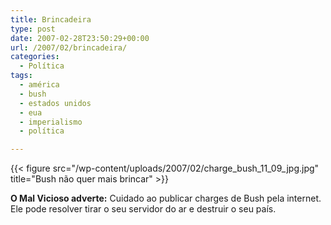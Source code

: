 ```yaml
---
title: Brincadeira
type: post
date: 2007-02-28T23:50:29+00:00
url: /2007/02/brincadeira/
categories:
  - Política
tags:
  - américa
  - bush
  - estados unidos
  - eua
  - imperialismo
  - política

---
```

{{< figure src="/wp-content/uploads/2007/02/charge_bush_11_09_jpg.jpg" title="Bush não quer mais brincar" >}}

**O Mal Vicioso adverte:** Cuidado ao publicar charges de Bush pela internet. Ele pode resolver tirar o seu servidor do ar e destruir o seu país.

